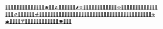 [🍇🍈🍉🍊🍋🍌🍍🥭🍎🍏🍐🍑🍒🍓🫐🥝🍅🫒🥥🥑🍆🥔🥕🌽🌶️🫑🥒🥬🥦🧄🧅🍄🥜🫘🌰🍞🥐🥖🫓🥨🥯🥞🧇🧀🍖🍗🥩🥓🍔🍟🍕🌭🥪🌮🌯🫔🥙🧆🥚🍳🥘🍲🫕🥣🥗🍿🧈🧂🥫🍱🍘🍙🍚🍛🍜🍝🍠🍢🍣🍤🍥🥮🍡🥟🥠🥡🦪🍦🍧🍨🍩🍪🎂🍰🧁🥧🍫🍬🍭🍮🍯🍼🥛☕🫖🍵🍶🍾🍷🍸🍹🍺🍻🥂🥃🫗🥤🧋🧃🧉🧊🥢🍽️🍴🥄🫙](https://recipefy.vercel.app/)
